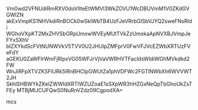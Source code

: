 Vm0wd2VFNUdiRmRXV0doVllteEtWMVl3WkZOVU1WcDBUVmM1V0ZKdGVGWlZN
akExVmpKS1NHVkdiRnBOCk0wSklWbTB4UzFJeVRrbGlSbVJYQ2sweFNsRldi
WGhoVXpKT2MxZHVSbGRpUmxwWVEyMUtTVkZzUmxkaApNVXBJVmpJeFYxSXhV
blZXYkdScFVtNUNWVkV5TVV0U2JHUlpZMFprV0FwVFJVcEZWbXRTUzFVeFdY
aGEKU0ZaWFlrWmFjRlpxVG05WFJrVjVaVWRHVTFacldsWldiWGhMVkdkd2FW
WnJiRFpXTVZKSFlURk5lRnBHClpGWUtZa1phVDFWc2FGTlNWbXh6WVVWT2JH
SkhlSHBWYkZKelZWWldXRTlWZUZoaE1sSXpWR3hHZGxNeQpTbGhoUkZsTFEy
MTBjMlJCUFQwS0NuRnVZdz09CgpodXA=

mcs